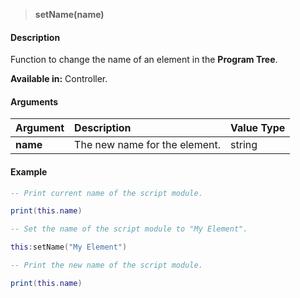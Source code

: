 >**setName(name)**

#### Description

Function to change the name of an element in the **Program Tree**.

**Available in:** Controller.

#### Arguments

|Argument|Description|Value Type|
|:-|:-|:-|
|**name**|The new name for the element.|string|

#### Example

```lua
-- Print current name of the script module.

print(this.name)

-- Set the name of the script module to "My Element".

this:setName("My Element")

-- Print the new name of the script module.

print(this.name)
```
